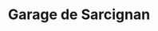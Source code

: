 ---
title: "Garage de Sarcignan"
url: /villenave-d-ornon/garage-de-sarcignan/
shop: réparation de voitures
---
